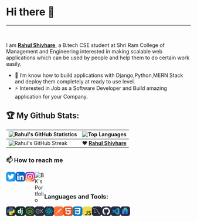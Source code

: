 # Hi there 👋 
----------------------------------------------------------------------------

<br>

I am **[Rahul Shivhare](https://www.linkedin.com/in/rahul-shivhare-458954210/)**, a B.tech CSE student at Shri Ram College of Management and Engineering interested in making scalable web applications which can be used by people and help them to do certain work easily.

- 🌱 I’m know how to build applications with Django,Python,MERN Stack and deploy them completely at ready to use level.
- ⚡ Interested in Job as a Software Developer and Build amazing application for your Company.



## :trophy: My Github Stats:

| ![Rahul's GitHub Statistics](https://github-readme-stats.vercel.app/api?username=RahulShivhare44&show_icons=true&theme=prussian&hide_border=true) | ![Top Languages](https://github-readme-stats.vercel.app/api/top-langs/?username=RahulShivhare44&theme=prussian&hide_border=true) |
| --- | --- |
| ![Rahul's GitHub Streak](https://streak-stats.demolab.com?user=RahulShivhare44&theme=prussian&hide_border=true&border_radius=9&ring=EB5454&fire=FF4F19&currStreakNum=679EEB&sideNums=679EEB&stroke=679EEB&currStreakLabel=679EEB&sideLabels=679EEB&dates=EB4525) |  **:heart: [Rahul Shivhare](https://www.linkedin.com/in/RahulShivhare44/)**





### 📫 How to reach me  

<a href="https://twitter.com/rahulshivhare42">
  <img align="left" alt="BK | Twitter" width="26px" src="https://github.com/tandpfun/skill-icons/blob/main/icons/Twitter.svg" />
</a>
<a href="https://www.linkedin.com/in/rahul-shivhare-458954210/">
  <img align="left" alt="BK's LinkedIn" width="26px" src="https://github.com/tandpfun/skill-icons/blob/main/icons/LinkedIn.svg" />
</a>
<a href="https://www.instagram.com/rahulshivhare4444/">
  <img align="left" alt="BK's Instagram" width="26px" src="https://github.com/tandpfun/skill-icons/blob/main/icons/Instagram.svg" />
</a>
<a href="https://github.com/RahulShivhare44">
   <img align="left" alt="BK's Portfolio" width="26px" src="https://cdns.iconmonstr.com/wp-content/releases/preview/2018/240/iconmonstr-link-thin.png" />
  </a>
  
<br><br>

### Languages and Tools:



<img align="left" alt="Python" width="26px" src="https://github.com/tandpfun/skill-icons/blob/main/icons/Python-Dark.svg">
<img align="left" alt="Django" width="26px" src="https://github.com/tandpfun/skill-icons/blob/main/icons/Django.svg">
<img align="left" alt="NodeJS" width="26px" src="https://github.com/tandpfun/skill-icons/blob/main/icons/NodeJS-Dark.svg">
<img align="left" alt="express" width="26px" src="https://github.com/tandpfun/skill-icons/blob/main/icons/ExpressJS-Dark.svg">
<img align="left" alt="ReactJS" width="26px" src="https://github.com/tandpfun/skill-icons/blob/main/icons/React-Dark.svg">
<img align="left" alt="Postman" width="26px" src="https://github.com/tandpfun/skill-icons/blob/main/icons/Postman.svg">
<img align="left" alt="HTML5" width="26px" src="https://github.com/tandpfun/skill-icons/blob/main/icons/HTML.svg" />
<img align="left" alt="CSS3" width="26px" src="https://github.com/tandpfun/skill-icons/blob/main/icons/CSS.svg" />
<img align="left" alt="JavaScript" width="26px" src="https://github.com/tandpfun/skill-icons/blob/main/icons/JavaScript.svg" />
<img align="left" alt="MySQL" width="26px" src="https://github.com/tandpfun/skill-icons/blob/main/icons/MySQL-Dark.svg">
<img align="left" align="left" alt="GitHub" width="26px" src="https://github.com/tandpfun/skill-icons/blob/main/icons/Github-Dark.svg" />
<img align="left" alt="Visual Studio Code" width="26px" src="https://github.com/tandpfun/skill-icons/blob/main/icons/VSCode-Dark.svg" />
<img align="left" alt="Andriod Studio" width="26px" src="https://github.com/tandpfun/skill-icons/blob/main/icons/AndroidStudio-Dark.svg" />


<br />
<br />
